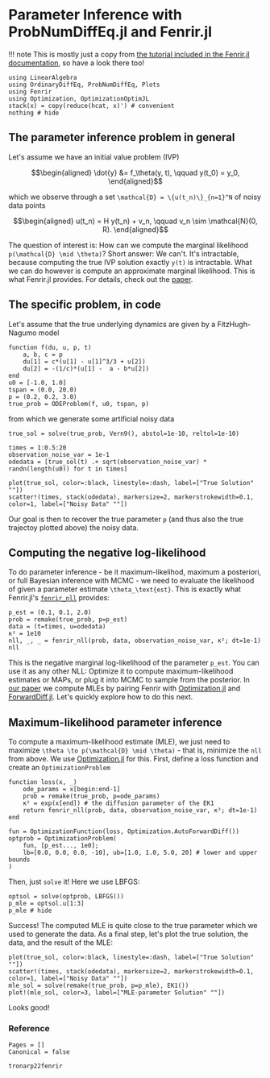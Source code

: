 # Parameter Inference with ProbNumDiffEq.jl and Fenrir.jl

!!! note
    This is mostly just a copy from [the tutorial included in the Fenrir.jl documentation](https://nathanaelbosch.github.io/Fenrir.jl/stable/gettingstarted/), so have a look there too!


```@example fenrir
using LinearAlgebra
using OrdinaryDiffEq, ProbNumDiffEq, Plots
using Fenrir
using Optimization, OptimizationOptimJL
stack(x) = copy(reduce(hcat, x)') # convenient
nothing # hide
```

## The parameter inference problem in general
Let's assume we have an initial value problem (IVP)
```math
\begin{aligned}
\dot{y} &= f_\theta(y, t), \qquad y(t_0) = y_0,
\end{aligned}
```
which we observe through a set ``\mathcal{D} = \{u(t_n)\}_{n=1}^N`` of noisy data points
```math
\begin{aligned}
u(t_n) = H y(t_n) + v_n, \qquad v_n \sim \mathcal{N}(0, R).
\end{aligned}
```
The question of interest is: How can we compute the marginal likelihood ``p(\mathcal{D} \mid \theta)``?
Short answer: We can't. It's intractable, because computing the true IVP solution exactly ``y(t)`` is intractable.
What we can do however is compute an approximate marginal likelihood.
This is what Fenrir.jl provides.
For details, check out the [paper](https://proceedings.mlr.press/v162/tronarp22a.html).

## The specific problem, in code
Let's assume that the true underlying dynamics are given by a FitzHugh-Nagumo model
```@example fenrir
function f(du, u, p, t)
    a, b, c = p
    du[1] = c*(u[1] - u[1]^3/3 + u[2])
    du[2] = -(1/c)*(u[1] -  a - b*u[2])
end
u0 = [-1.0, 1.0]
tspan = (0.0, 20.0)
p = (0.2, 0.2, 3.0)
true_prob = ODEProblem(f, u0, tspan, p)
```
from which we generate some artificial noisy data
```@example fenrir
true_sol = solve(true_prob, Vern9(), abstol=1e-10, reltol=1e-10)

times = 1:0.5:20
observation_noise_var = 1e-1
odedata = [true_sol(t) .+ sqrt(observation_noise_var) * randn(length(u0)) for t in times]

plot(true_sol, color=:black, linestyle=:dash, label=["True Solution" ""])
scatter!(times, stack(odedata), markersize=2, markerstrokewidth=0.1, color=1, label=["Noisy Data" ""])
```
Our goal is then to recover the true parameter `p` (and thus also the true trajectoy plotted above) the noisy data.

## Computing the negative log-likelihood
To do parameter inference - be it maximum-likelihod, maximum a posteriori, or full Bayesian inference with MCMC - we need to evaluate the likelihood of given a parameter estimate ``\theta_\text{est}``.
This is exactly what Fenrir.jl's [`fenrir_nll`](https://nathanaelbosch.github.io/Fenrir.jl/stable/#Fenrir.fenrir_nll) provides:
```@example fenrir
p_est = (0.1, 0.1, 2.0)
prob = remake(true_prob, p=p_est)
data = (t=times, u=odedata)
κ² = 1e10
nll, _, _ = fenrir_nll(prob, data, observation_noise_var, κ²; dt=1e-1)
nll
```
This is the negative marginal log-likelihood of the parameter `p_est`.
You can use it as any other NLL: Optimize it to compute maximum-likelihood estimates or MAPs, or plug it into MCMC to sample from the posterior.
In [our paper](https://proceedings.mlr.press/v162/tronarp22a.html) we compute MLEs by pairing Fenrir with [Optimization.jl](http://optimization.sciml.ai/stable/) and [ForwardDiff.jl](https://juliadiff.org/ForwardDiff.jl/stable/).
Let's quickly explore how to do this next.


## Maximum-likelihood parameter inference

To compute a maximum-likelihood estimate (MLE), we just need to maximize ``\theta \to p(\mathcal{D} \mid \theta)`` - that is, minimize the `nll` from above.
We use [Optimization.jl](https://docs.sciml.ai/Optimization/stable/) for this.
First, define a loss function and create an `OptimizationProblem`
```@example fenrir
function loss(x, _)
    ode_params = x[begin:end-1]
    prob = remake(true_prob, p=ode_params)
    κ² = exp(x[end]) # the diffusion parameter of the EK1
    return fenrir_nll(prob, data, observation_noise_var, κ²; dt=1e-1)
end

fun = OptimizationFunction(loss, Optimization.AutoForwardDiff())
optprob = OptimizationProblem(
    fun, [p_est..., 1e0];
    lb=[0.0, 0.0, 0.0, -10], ub=[1.0, 1.0, 5.0, 20] # lower and upper bounds
)
```

Then, just `solve` it! Here we use LBFGS:
```@example fenrir
optsol = solve(optprob, LBFGS())
p_mle = optsol.u[1:3]
p_mle # hide
```

Success! The computed MLE is quite close to the true parameter which we used to generate the data.
As a final step, let's plot the true solution, the data, and the result of the MLE:

```@example fenrir
plot(true_sol, color=:black, linestyle=:dash, label=["True Solution" ""])
scatter!(times, stack(odedata), markersize=2, markerstrokewidth=0.1, color=1, label=["Noisy Data" ""])
mle_sol = solve(remake(true_prob, p=p_mle), EK1())
plot!(mle_sol, color=3, label=["MLE-parameter Solution" ""])
```

Looks good!


### Reference

```@bibliography
Pages = []
Canonical = false

tronarp22fenrir
```
